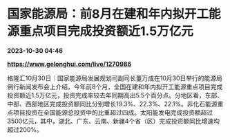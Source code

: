 # 国家能源局：前8月在建和年内拟开工能源重点项目完成投资额近1.5万亿元

**2023-10-30 04:46**

**https://www.gelonghui.com/live/1270986**

格隆汇10月30日｜国家能源局发展规划司副司长董万成在10月30日举行的能源局例行新闻发布会上介绍，今年前8个月，全国在建和年内拟开工能源重点项目完成投资额近1.5万亿元，投资完成率较去年同期高出5.5个百分点。分地区看，东部、中部、西部地区完成投资额同比分别增长19.3%、22.3%、22.1%。非化石能源重点项目投资在全国能源总投资中的比重超过四成。太阳能发电完成投资额超过3500亿元，其中，湖北、广东、云南、新疆4个省（区）完成投资额同比增速均超过200%。